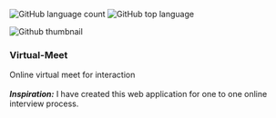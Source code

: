 ![GitHub language count](https://img.shields.io/github/languages/count/GaganpreetKaurKalsi/TypingSpeedTest-JS) 
![GitHub top language](https://img.shields.io/github/languages/top/GaganpreetKaurKalsi/TypingSpeedTest-JS?color=yellow) 

![Github thumbnail](https://cdn.pixabay.com/photo/2021/05/15/19/30/computer-6256508__340.jpg)

### Virtual-Meet
Online virtual meet for interaction
</br>
</br>
*__Inspiration:__* 
	I have created this web application for one to one online interview process.
	

